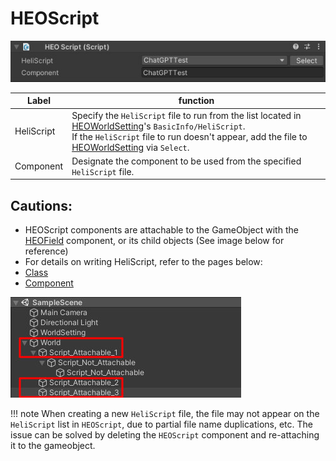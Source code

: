 # HEOScript
![HEOScript](img/HEOScript_en.jpg)

|  Label |  function  |
| ----   | ---- |
| HeliScript | Specify the `HeliScript` file to run from the list located in [HEOWorldSetting](../HEOComponents/HEOWorldSetting.md)'s `BasicInfo/HeliScript`.<br> If the `HeliScript` file to run doesn't appear, add the file to [HEOWorldSetting](../HEOComponents/HEOWorldSetting.md) via `Select`.|
| Component | Designate the component to be used from the specified `HeliScript` file. |

## Cautions:
- HEOScript components are attachable to the GameObject with the [HEOField](./HEOField.md) component, or its child objects (See image below for reference)
- For details on writing HeliScript, refer to the pages below:
- [Class](../hs/hs_class.md)
- [Component](../hs/hs_component.md)

![HEOScript_attachable](./img/HEOScript_attachable.jpg)

!!! note
    When creating a new `HeliScript` file, the file may not appear on the `HeliScript` list in `HEOScript`, due to partial file name duplications, etc.
    The issue can be solved by deleting the `HEOScript` component and re-attaching it to the gameobject.